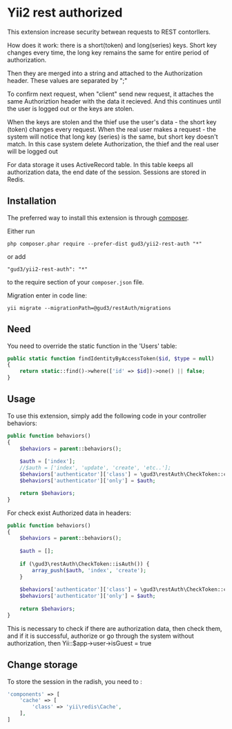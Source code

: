 Yii2 rest authorized
====================
This extension increase security betwean requests to REST contorllers.

How does it work: there is a short(token) and long(series) keys. Short key changes every time, the long key remains the same for entire period of authorization.

Then they are merged into a string and attached to the Authorization header. These values are separated by ";"

To confirm next request, when "client" send new request, it  attaches the same Authoriztion header with the data it recieved.
And this continues until the user is logged out or the keys are stolen.

When the keys are stolen and the thief use the user's data - the short key (token)  changes every request. When the real user makes a request - the system will notice that long key (series) is the same, but short key doesn't match. In this case system delete  Authorization, the thief and the real user will be logged out

For data storage it uses ActiveRecord table. In this table keeps all authorization data, the end date of the session. Sessions are stored in Redis.

Installation
------------

The preferred way to install this extension is through [composer](http://getcomposer.org/download/).

Either run

```
php composer.phar require --prefer-dist gud3/yii2-rest-auth "*"
```

or add

```
"gud3/yii2-rest-auth": "*"
```

to the require section of your `composer.json` file.


Migration enter in code line:
```
yii migrate --migrationPath=@gud3/restAuth/migrations
```


Need
----

You need to override the static function in the 'Users' table:
```php
public static function findIdentityByAccessToken($id, $type = null)
{
    return static::find()->where(['id' => $id])->one() || false;
}
```


Usage
-----

To use this extension, simply add the following code in your controller behaviors:

```php
public function behaviors()
{
    $behaviors = parent::behaviors();
    
    $auth = ['index'];
    //$auth = ['index', 'update', 'create', 'etc..'];
    $behaviors['authenticator']['class'] = \gud3\restAuth\CheckToken::className();
    $behaviors['authenticator']['only'] = $auth;

    return $behaviors;
}
```

For check exist Authorized data in headers:

```php
public function behaviors()
{
    $behaviors = parent::behaviors();
    
    $auth = [];
    
    if (\gud3\restAuth\CheckToken::isAuth()) {
        array_push($auth, 'index', 'create');
    }
        
    $behaviors['authenticator']['class'] = \gud3\restAuth\CheckToken::className();
    $behaviors['authenticator']['only'] = $auth;
    
    return $behaviors;
}
```
This is necessary to check if there are authorization data, then check them, and if it is successful, authorize or go through the system without authorization, then Yii::$app->user->isGuest = true


Change storage
--------------

To store the session in the radish, you need to  :

```php
'components' => [
    'cache' => [
        'class' => 'yii\redis\Cache',
    ],
]
```